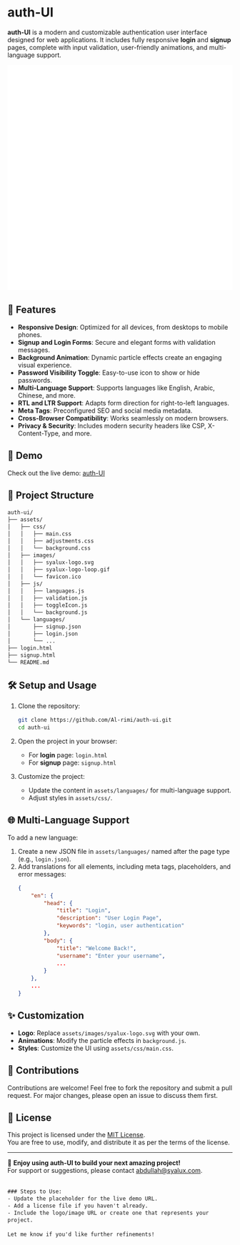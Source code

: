 # auth-UI

**auth-UI** is a modern and customizable authentication user interface designed for web applications. It includes fully responsive **login** and **signup** pages, complete with input validation, user-friendly animations, and multi-language support.

![auth-UI Preview](assets/images/syalux-logo-02.svg)

## 🌟 Features

- **Responsive Design**: Optimized for all devices, from desktops to mobile phones.
- **Signup and Login Forms**: Secure and elegant forms with validation messages.
- **Background Animation**: Dynamic particle effects create an engaging visual experience.
- **Password Visibility Toggle**: Easy-to-use icon to show or hide passwords.
- **Multi-Language Support**: Supports languages like English, Arabic, Chinese, and more.
- **RTL and LTR Support**: Adapts form direction for right-to-left languages.
- **Meta Tags**: Preconfigured SEO and social media metadata.
- **Cross-Browser Compatibility**: Works seamlessly on modern browsers.
- **Privacy & Security**: Includes modern security headers like CSP, X-Content-Type, and more.

## 🚀 Demo

Check out the live demo: [auth-UI](https://example.com)  

## 📂 Project Structure

```plaintext
auth-ui/
├── assets/
│   ├── css/            
│   │   ├── main.css
│   │   ├── adjustments.css
│   │   └── background.css
│   ├── images/           
│   │   ├── syalux-logo.svg
│   │   ├── syalux-logo-loop.gif
│   │   └── favicon.ico
│   ├── js/              
│   │   ├── languages.js
│   │   ├── validation.js
│   │   ├── toggleIcon.js
│   │   └── background.js
│   └── languages/       
│       ├── signup.json
│       ├── login.json
│       └── ...
├── login.html      
├── signup.html       
└── README.md               
```

## 🛠️ Setup and Usage

1. Clone the repository:
   ```bash
   git clone https://github.com/Al-rimi/auth-ui.git
   cd auth-ui
   ```

2. Open the project in your browser:
   - For **login** page: `login.html`
   - For **signup** page: `signup.html`

3. Customize the project:
   - Update the content in `assets/languages/` for multi-language support.
   - Adjust styles in `assets/css/`.

## 🌐 Multi-Language Support

To add a new language:

1. Create a new JSON file in `assets/languages/` named after the page type (e.g., `login.json`).
2. Add translations for all elements, including meta tags, placeholders, and error messages:
   ```json
   {
       "en": {
           "head": {
               "title": "Login",
               "description": "User Login Page",
               "keywords": "login, user authentication"
           },
           "body": {
               "title": "Welcome Back!",
               "username": "Enter your username",
               ...
           }
       },
       ...
   }
   ```

## ✨ Customization

- **Logo**: Replace `assets/images/syalux-logo.svg` with your own.
- **Animations**: Modify the particle effects in `background.js`.
- **Styles**: Customize the UI using `assets/css/main.css`.

## 🤝 Contributions

Contributions are welcome! Feel free to fork the repository and submit a pull request. For major changes, please open an issue to discuss them first.

## 📜 License

This project is licensed under the [MIT License](LICENSE).  
You are free to use, modify, and distribute it as per the terms of the license.

---

🎉 **Enjoy using auth-UI to build your next amazing project!**  
For support or suggestions, please contact [abdullah@syalux.com](mailto:abdullah@syalux.com).
```

### Steps to Use:
- Update the placeholder for the live demo URL.
- Add a license file if you haven't already.
- Include the logo/image URL or create one that represents your project.

Let me know if you'd like further refinements!